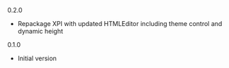 0.2.0
- Repackage XPI with updated HTMLEditor including theme control and dynamic height

0.1.0
- Initial version

